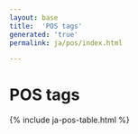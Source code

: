 ```yaml
---
layout: base
title:  'POS tags'
generated: 'true'
permalink: ja/pos/index.html

---
```


# POS tags

{% include ja-pos-table.html %}
